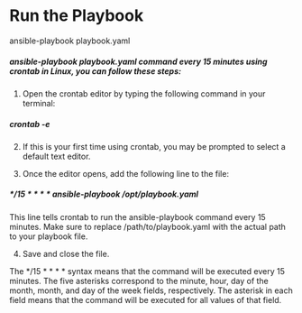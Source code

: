 # Run the Playbook
ansible-playbook playbook.yaml

##### ansible-playbook playbook.yaml command every 15 minutes using crontab in Linux, you can follow these steps:

1. Open the crontab editor by typing the following command in your terminal:

##### crontab -e

2. If this is your first time using crontab, you may be prompted to select a default text editor.

3. Once the editor opens, add the following line to the file:

#####  */15 * * * * ansible-playbook /opt/playbook.yaml

This line tells crontab to run the ansible-playbook command every 15 minutes. Make sure to replace /path/to/playbook.yaml with the actual path to your playbook file.

4. Save and close the file.

The */15 * * * * syntax means that the command will be executed every 15 minutes. The five asterisks correspond to the minute, hour, day of the month, month, and day of the week fields, respectively. The asterisk in each field means that the command will be executed for all values of that field.
